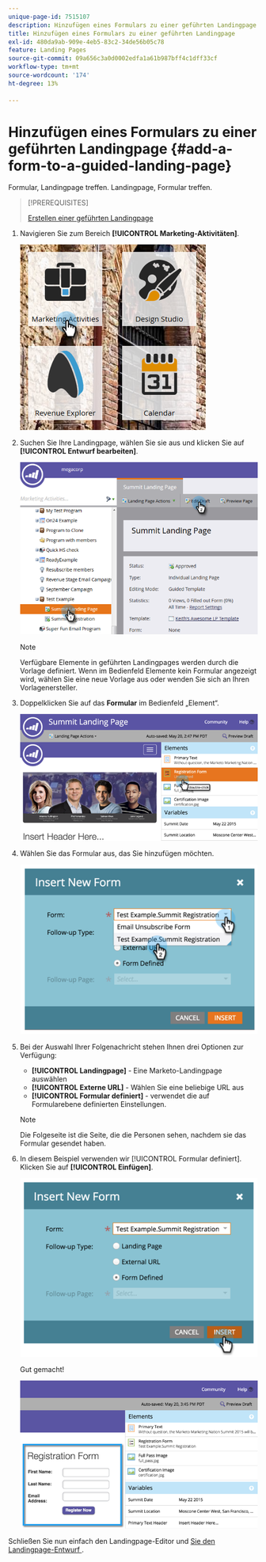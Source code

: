 ```yaml
---
unique-page-id: 7515107
description: Hinzufügen eines Formulars zu einer geführten Landingpage - Marketo-Dokumente - Produktdokumentation
title: Hinzufügen eines Formulars zu einer geführten Landingpage
exl-id: 480da9ab-909e-4eb5-83c2-34de56b05c78
feature: Landing Pages
source-git-commit: 09a656c3a0d0002edfa1a61b987bff4c1dff33cf
workflow-type: tm+mt
source-wordcount: '174'
ht-degree: 13%

---
```


# Hinzufügen eines Formulars zu einer geführten Landingpage {#add-a-form-to-a-guided-landing-page}

Formular, Landingpage treffen. Landingpage, Formular treffen.

>[!PREREQUISITES]
>
>[Erstellen einer geführten Landingpage](/help/marketo/product-docs/demand-generation/landing-pages/guided-landing-pages/create-a-guided-landing-page.md)

1. Navigieren Sie zum Bereich **[!UICONTROL Marketing-Aktivitäten]**.

   ![](assets/one.png)

1. Suchen Sie Ihre Landingpage, wählen Sie sie aus und klicken Sie auf **[!UICONTROL Entwurf bearbeiten]**.

   ![](assets/two.png)

   >[!NOTE]
   >
   >Verfügbare Elemente in geführten Landingpages werden durch die Vorlage definiert. Wenn im Bedienfeld Elemente kein Formular angezeigt wird, wählen Sie eine neue Vorlage aus oder wenden Sie sich an Ihren Vorlagenersteller.

1. Doppelklicken Sie auf das **Formular** im Bedienfeld „Element“.

   ![](assets/image2015-5-20-15-3a37-3a55.png)

1. Wählen Sie das Formular aus, das Sie hinzufügen möchten.

   ![](assets/image2015-5-20-15-3a44-3a35.png)

1. Bei der Auswahl Ihrer Folgenachricht stehen Ihnen drei Optionen zur Verfügung:

   * **[!UICONTROL Landingpage]** - Eine Marketo-Landingpage auswählen
   * **[!UICONTROL Externe URL]** - Wählen Sie eine beliebige URL aus
   * **[!UICONTROL Formular definiert]** - verwendet die auf Formularebene definierten Einstellungen.

   >[!NOTE]
   >
   >Die Folgeseite ist die Seite, die die Personen sehen, nachdem sie das Formular gesendet haben.

1. In diesem Beispiel verwenden wir [!UICONTROL Formular definiert]. Klicken Sie auf **[!UICONTROL Einfügen]**.

   ![](assets/image2015-5-20-15-3a46-3a55.png)

   Gut gemacht!

   ![](assets/image2015-5-20-15-3a45-3a45.png)

Schließen Sie nun einfach den Landingpage-Editor und [ Sie den Landingpage-Entwurf ](/help/marketo/product-docs/demand-generation/landing-pages/understanding-landing-pages/approve-unapprove-or-delete-a-landing-page.md).
